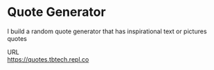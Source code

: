 # Quote Generator

I build a random quote generator that has inspirational text or pictures quotes

URL
<br>https://quotes.tbtech.repl.co

